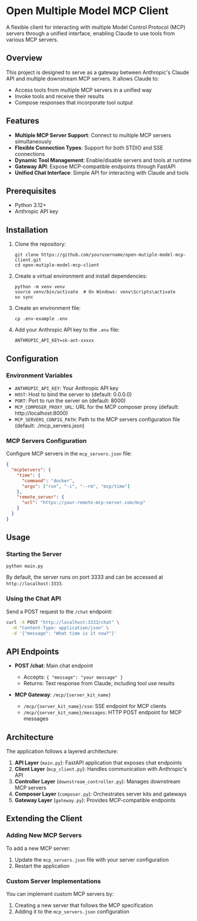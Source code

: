 # Open Multiple Model MCP Client

A flexible client for interacting with multiple Model Control Protocol (MCP) servers through a unified interface, enabling Claude to use tools from various MCP servers.

## Overview

This project is designed to serve as a gateway between Anthropic's Claude API and multiple downstream MCP servers. It allows Claude to:

- Access tools from multiple MCP servers in a unified way
- Invoke tools and receive their results
- Compose responses that incorporate tool output

## Features

- **Multiple MCP Server Support**: Connect to multiple MCP servers simultaneously
- **Flexible Connection Types**: Support for both STDIO and SSE connections
- **Dynamic Tool Management**: Enable/disable servers and tools at runtime
- **Gateway API**: Expose MCP-compatible endpoints through FastAPI
- **Unified Chat Interface**: Simple API for interacting with Claude and tools

## Prerequisites

- Python 3.12+
- Anthropic API key

## Installation

1. Clone the repository:
   ```
   git clone https://github.com/yourusername/open-mutiple-model-mcp-client.git
   cd open-mutiple-model-mcp-client
   ```

2. Create a virtual environment and install dependencies:
   ```
   python -m venv venv
   source venv/bin/activate  # On Windows: venv\Scripts\activate
   uv sync
   ```

3. Create an environment file:
   ```
   cp .env-example .env
   ```

4. Add your Anthropic API key to the `.env` file:
   ```
   ANTHROPIC_API_KEY=sk-ant-xxxxx
   ```

## Configuration

### Environment Variables

- `ANTHROPIC_API_KEY`: Your Anthropic API key
- `HOST`: Host to bind the server to (default: 0.0.0.0)
- `PORT`: Port to run the server on (default: 8000)
- `MCP_COMPOSER_PROXY_URL`: URL for the MCP composer proxy (default: http://localhost:8000)
- `MCP_SERVERS_CONFIG_PATH`: Path to the MCP servers configuration file (default: ./mcp_servers.json)

### MCP Servers Configuration

Configure MCP servers in the `mcp_servers.json` file:

```json
{
  "mcpServers": {
    "time": {
      "command": "docker",
      "args": ["run", "-i", "--rm", "mcp/time"]
    },
    "remote_server": {
      "url": "https://your-remote-mcp-server.com/mcp"
    }
  }
}
```

## Usage

### Starting the Server

```
python main.py
```

By default, the server runs on port 3333 and can be accessed at `http://localhost:3333`.

### Using the Chat API

Send a POST request to the `/chat` endpoint:

```bash
curl -X POST "http://localhost:3333/chat" \
  -H "Content-Type: application/json" \
  -d '{"message": "What time is it now?"}'
```

## API Endpoints

- **POST /chat**: Main chat endpoint
  - Accepts: `{ "message": "your message" }`
  - Returns: Text response from Claude, including tool use results

- **MCP Gateway**: `/mcp/{server_kit_name}`
  - `/mcp/{server_kit_name}/sse`: SSE endpoint for MCP clients
  - `/mcp/{server_kit_name}/messages`: HTTP POST endpoint for MCP messages

## Architecture

The application follows a layered architecture:

1. **API Layer** (`main.py`): FastAPI application that exposes chat endpoints
2. **Client Layer** (`mcp_client.py`): Handles communication with Anthropic's API
3. **Controller Layer** (`downstream_controller.py`): Manages downstream MCP servers
4. **Composer Layer** (`composer.py`): Orchestrates server kits and gateways
5. **Gateway Layer** (`gateway.py`): Provides MCP-compatible endpoints

## Extending the Client

### Adding New MCP Servers

To add a new MCP server:

1. Update the `mcp_servers.json` file with your server configuration
2. Restart the application

### Custom Server Implementations

You can implement custom MCP servers by:

1. Creating a new server that follows the MCP specification
2. Adding it to the `mcp_servers.json` configuration